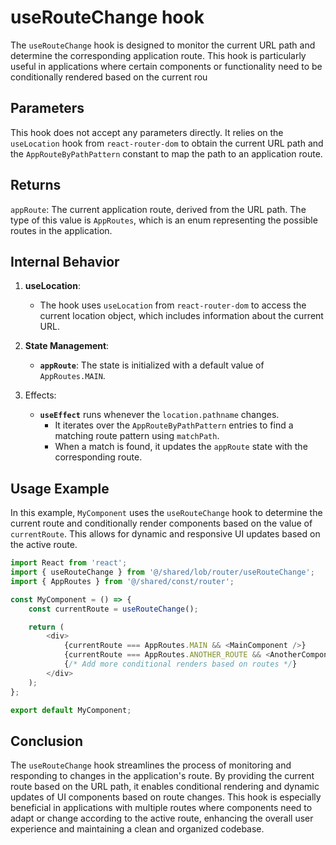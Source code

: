 # useRouteChange  hook
The `useRouteChange` hook is designed to monitor the current URL path and determine the corresponding application route. 
This hook is particularly useful in applications where certain components or functionality need to be conditionally rendered based on the current rou

## Parameters
This hook does not accept any parameters directly. 
It relies on the `useLocation` hook from `react-router-dom` to obtain the current URL path and the `AppRouteByPathPattern` constant to map the path to an application route.

## Returns
`appRoute`: The current application route, derived from the URL path. The type of this value is `AppRoutes`, which is an enum representing the possible routes in the application.


## Internal Behavior
1. **useLocation**:
    - The hook uses `useLocation` from `react-router-dom` to access the current location object, which includes information about the current URL.
   
2. **State Management**:
    - **`appRoute`**: The state is initialized with a default value of `AppRoutes.MAIN`.

3. Effects:
    - **`useEffect`** runs whenever the `location.pathname` changes. 
      - It iterates over the `AppRouteByPathPattern` entries to find a matching route pattern using `matchPath`. 
      - When a match is found, it updates the `appRoute` state with the corresponding route.

## Usage Example 

In this example, `MyComponent` uses the `useRouteChange` hook to determine the current route and conditionally render components based on the value of `currentRoute`. 
This allows for dynamic and responsive UI updates based on the active route.
```typescript jsx
import React from 'react';
import { useRouteChange } from '@/shared/lob/router/useRouteChange';
import { AppRoutes } from '@/shared/const/router';

const MyComponent = () => {
    const currentRoute = useRouteChange();

    return (
        <div>
            {currentRoute === AppRoutes.MAIN && <MainComponent />}
            {currentRoute === AppRoutes.ANOTHER_ROUTE && <AnotherComponent />}
            {/* Add more conditional renders based on routes */}
        </div>
    );
};

export default MyComponent;

```
## Conclusion
The `useRouteChange` hook streamlines the process of monitoring and responding to changes in the application's route. 
By providing the current route based on the URL path, it enables conditional rendering and dynamic updates of UI components based on route changes. 
This hook is especially beneficial in applications with multiple routes where components need to adapt or change according to the active route, enhancing the overall user experience and maintaining a clean and organized codebase.
